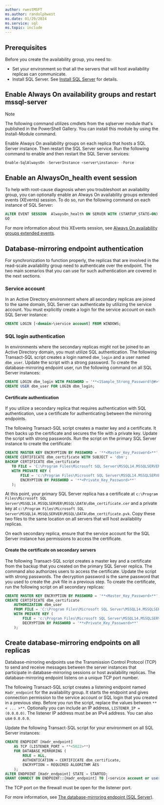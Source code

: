 ```yaml
---
author: rwestMSFT
ms.author: randolphwest
ms.date: 01/29/2024
ms.service: sql
ms.topic: include
---
```


## Prerequisites

Before you create the availability group, you need to:

- Set your environment so that all the servers that will host availability replicas can communicate.
- Install SQL Server. See [Install SQL Server](../database-engine/install-windows/install-sql-server.md) for details.

## Enable Always On availability groups and restart mssql-server

>[!NOTE]
>The following command utilizes cmdlets from the sqlserver module that's published in the PowerShell Gallery. You can install this module by using the Install-Module command.

Enable Always On availability groups on each replica that hosts a SQL Server instance. Then restart the SQL Server service. Run the following command to enable and then restart the SQL Server services:

```powershell
Enable-SqlAlwaysOn -ServerInstance <server\instance> -Force
```

## Enable an AlwaysOn_health event session

 To help with root-cause diagnosis when you troubleshoot an availability group, you can optionally enable an Always On availability groups extended events (XEvents) session. To do so, run the following command on each instance of SQL Server:

```sql
ALTER EVENT SESSION  AlwaysOn_health ON SERVER WITH (STARTUP_STATE=ON);
GO
```

For more information about this XEvents session, see [Always On availability groups extended events](../database-engine/availability-groups/windows/always-on-extended-events.md).

## Database-mirroring endpoint authentication

For synchronization to function properly, the replicas that are involved in the read-scale availability group need to authenticate over the endpoint. The two main scenarios that you can use for such authentication are covered in the next sections.

### Service account

In an Active Directory environment where all secondary replicas are joined to the same domain, SQL Server can authenticate by utilizing the service account. You must explicitly create a login for the service account on each SQL Server instance:

```sql
CREATE LOGIN [<domain>\service account] FROM WINDOWS;
```

### SQL login authentication

In environments where the secondary replicas might not be joined to an Active Directory domain, you must utilize SQL authentication. The following Transact-SQL script creates a login named `dbm_login` and a user named `dbm_user`. Update the script with a strong password. To create the database-mirroring endpoint user, run the following command on all SQL Server instances:

```sql
CREATE LOGIN dbm_login WITH PASSWORD = '**<1Sample_Strong_Password!@#>**';
CREATE USER dbm_user FOR LOGIN dbm_login;
```

#### Certificate authentication

If you utilize a secondary replica that requires authentication with SQL authentication, use a certificate for authenticating between the mirroring endpoints.

The following Transact-SQL script creates a master key and a certificate. It then backs up the certificate and secures the file with a private key. Update the script with strong passwords. Run the script on the primary SQL Server instance to create the certificate:

```sql
CREATE MASTER KEY ENCRYPTION BY PASSWORD = '**<Master_Key_Password>**';
CREATE CERTIFICATE dbm_certificate WITH SUBJECT = 'dbm';
BACKUP CERTIFICATE dbm_certificate
   TO FILE = 'C:\Program Files\Microsoft SQL Server\MSSQL14.MSSQLSERVER\MSSQL\DATA\dbm_certificate.cer'
   WITH PRIVATE KEY (
       FILE = 'c:\Program Files\Microsoft SQL Server\MSSQL14.MSSQLSERVER\MSSQL\DATA\dbm_certificate.pvk',
       ENCRYPTION BY PASSWORD = '**<Private_Key_Password>**'
   );
```

At this point, your primary SQL Server replica has a certificate at `c:\Program Files\Microsoft SQL Server\MSSQL14.MSSQLSERVER\MSSQL\DATA\dbm_certificate.cer` and a private key at `c:\Program Files\Microsoft SQL Server\MSSQL14.MSSQLSERVER\MSSQL\DATA\dbm_certificate.pvk`. Copy these two files to the same location on all servers that will host availability replicas.

On each secondary replica, ensure that the service account for the SQL Server instance has permissions to access the certificate.

#### Create the certificate on secondary servers

The following Transact-SQL script creates a master key and a certificate from the backup that you created on the primary SQL Server replica. The command also authorizes users to access the certificate. Update the script with strong passwords. The decryption password is the same password that you used to create the *.pvk* file in a previous step. To create the certificate, run the following script on all secondary replicas:

```sql
CREATE MASTER KEY ENCRYPTION BY PASSWORD = '**<Master_Key_Password>**';
CREATE CERTIFICATE dbm_certificate
    AUTHORIZATION dbm_user
    FROM FILE = 'C:\Program Files\Microsoft SQL Server\MSSQL14.MSSQLSERVER\MSSQL\DATA\dbm_certificate.cer'
    WITH PRIVATE KEY (
        FILE = 'c:\Program Files\Microsoft SQL Server\MSSQL14.MSSQLSERVER\MSSQL\DATA\dbm_certificate.pvk',
        DECRYPTION BY PASSWORD = '**<Private_Key_Password>**'
    );
```

## Create database-mirroring endpoints on all replicas

Database-mirroring endpoints use the Transmission Control Protocol (TCP) to send and receive messages between the server instances that participate in database-mirroring sessions or host availability replicas. The database-mirroring endpoint listens on a unique TCP port number.

The following Transact-SQL script creates a listening endpoint named `Hadr_endpoint` for the availability group. It starts the endpoint and gives connection permission to the service account or SQL login that you created in a previous step. Before you run the script, replace the values between `**< ... >**`. Optionally you can include an IP address, `LISTENER_IP = (0.0.0.0)`. The listener IP address must be an IPv4 address. You can also use `0.0.0.0`.

Update the following Transact-SQL script for your environment on all SQL Server instances:

```SQL
CREATE ENDPOINT [Hadr_endpoint]
    AS TCP (LISTENER_PORT = **<5022>**)
    FOR DATABASE_MIRRORING (
        ROLE = ALL,
        AUTHENTICATION = CERTIFICATE dbm_certificate,
        ENCRYPTION = REQUIRED ALGORITHM AES
    );
ALTER ENDPOINT [Hadr_endpoint] STATE = STARTED;
GRANT CONNECT ON ENDPOINT::[Hadr_endpoint] TO [<service account or user>];
```

The TCP port on the firewall must be open for the listener port.

For more information, see [The database-mirroring endpoint (SQL Server)](../database-engine/database-mirroring/the-database-mirroring-endpoint-sql-server.md).
